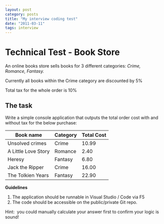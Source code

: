 ```yaml
---
layout: post
category: posts
title: "My interview coding test"
date: "2011-03-11"
tags: interview
---
```


# **Technical Test - Book Store**

An online books store sells books for 3 different categories: _Crime, Romance, Fantasy._

Currently all books within the Crime category are discounted by 5%

Total tax for the whole order is 10%

## **The task**

Write a simple console application that outputs the total order cost with and without tax for the below purchase:


Book name | Category | Total Cost | 
---------|----------|---------
Unsolved crimes | Crime | 10.99 
A Little Love Story | Romance | 2.40 
Heresy | Fantasy | 6.80 
Jack the Ripper | Crime | 16.00 
The Tolkien Years | Fantasy | 22.90 

**Guidelines**

1. The application should be runnable in Visual Studio / Code via F5
2. The code should be accessible on the public/private Git repo.

Hint:  you could manually calculate your answer first to confirm your logic is sound!